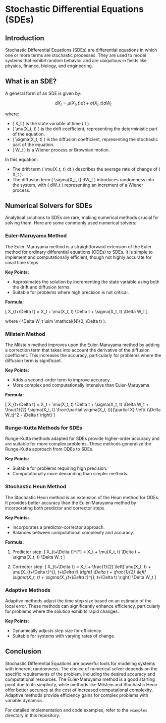 # Stochastic Differential Equations (SDEs)

## Introduction

Stochastic Differential Equations (SDEs) are differential equations in which one or more terms are stochastic processes. They are used to model systems that exhibit random behavior and are ubiquitous in fields like physics, finance, biology, and engineering.

## What is an SDE?

A general form of an SDE is given by:

$$ dX_t = \mu(X_t, t) dt + \sigma(X_t, t) dW_t $$

where:
- \( X_t \) is the state variable at time \( t \).
- \( \mu(X_t, t) \) is the drift coefficient, representing the deterministic part of the equation.
- \( \sigma(X_t, t) \) is the diffusion coefficient, representing the stochastic part of the equation.
- \( W_t \) is a Wiener process or Brownian motion.

In this equation:
- The drift term \( \mu(X_t, t) dt \) describes the average rate of change of \( X_t \).
- The diffusion term \( \sigma(X_t, t) dW_t \) introduces randomness into the system, with \( dW_t \) representing an increment of a Wiener process.

## Numerical Solvers for SDEs

Analytical solutions to SDEs are rare, making numerical methods crucial for solving them. Here are some commonly used numerical solvers:

### Euler-Maruyama Method

The Euler-Maruyama method is a straightforward extension of the Euler method for ordinary differential equations (ODEs) to SDEs. It is simple to implement and computationally efficient, though not highly accurate for small time steps.

**Key Points:**
- Approximates the solution by incrementing the state variable using both the drift and diffusion terms.
- Suitable for problems where high precision is not critical.

**Formula:**

\[ X_{t+\Delta t} = X_t + \mu(X_t, t) \Delta t + \sigma(X_t, t) \Delta W_t \]

where \( \Delta W_t \sim \mathcal{N}(0, \Delta t) \).

### Milstein Method

The Milstein method improves upon the Euler-Maruyama method by adding a correction term that takes into account the derivative of the diffusion coefficient. This increases the accuracy, particularly for problems where the diffusion term is significant.

**Key Points:**
- Adds a second-order term to improve accuracy.
- More complex and computationally intensive than Euler-Maruyama.

**Formula:**

\[ X_{t+\Delta t} = X_t + \mu(X_t, t) \Delta t + \sigma(X_t, t) \Delta W_t + \frac{1}{2} \sigma(X_t, t) \frac{\partial \sigma(X_t, t)}{\partial X} \left( (\Delta W_t)^2 - \Delta t \right) \]

### Runge-Kutta Methods for SDEs

Runge-Kutta methods adapted for SDEs provide higher-order accuracy and are suitable for more complex problems. These methods generalize the Runge-Kutta approach from ODEs to SDEs.

**Key Points:**
- Suitable for problems requiring high precision.
- Computationally more demanding than simpler methods.

### Stochastic Heun Method

The Stochastic Heun method is an extension of the Heun method for ODEs. It provides better accuracy than the Euler-Maruyama method by incorporating both predictor and corrector steps.

**Key Points:**
- Incorporates a predictor-corrector approach.
- Balances between computational complexity and accuracy.

**Formula:**

1. Predictor step:
\[ X_{t+\Delta t}^{*} = X_t + \mu(X_t, t) \Delta t + \sigma(X_t, t) \Delta W_t \]

2. Corrector step:
\[ X_{t+\Delta t} = X_t + \frac{1}{2} \left[ \mu(X_t, t) + \mu(X_{t+\Delta t}^{*}, t+\Delta t) \right] \Delta t + \frac{1}{2} \left[ \sigma(X_t, t) + \sigma(X_{t+\Delta t}^{*}, t+\Delta t) \right] \Delta W_t \]

### Adaptive Methods

Adaptive methods adjust the time step size based on an estimate of the local error. These methods can significantly enhance efficiency, particularly for problems where the solution exhibits rapid changes.

**Key Points:**
- Dynamically adjusts step size for efficiency.
- Suitable for systems with varying rates of change.

## Conclusion

Stochastic Differential Equations are powerful tools for modeling systems with inherent randomness. The choice of numerical solver depends on the specific requirements of the problem, including the desired accuracy and computational resources. The Euler-Maruyama method is a good starting point due to its simplicity, while methods like Milstein and Stochastic Heun offer better accuracy at the cost of increased computational complexity. Adaptive methods provide efficiency gains for complex problems with variable dynamics.

For detailed implementation and code examples, refer to the `examples` directory in this repository.

